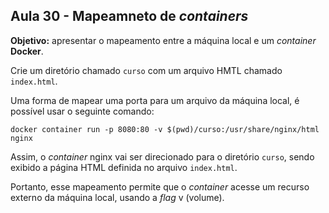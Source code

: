 ## Aula 30 - Mapeamneto de *containers*

**Objetivo:** apresentar o mapeamento entre a máquina local e um *container* **Docker**.

Crie um diretório chamado `curso` com um arquivo HMTL chamado `index.html`.

Uma forma de mapear uma porta para um arquivo da máquina local, é possível usar o seguinte comando:

```shell
docker container run -p 8080:80 -v $(pwd)/curso:/usr/share/nginx/html nginx
```

Assim, o *container* nginx vai ser direcionado para o diretório `curso`, sendo exibido a página HTML definida no arquivo `index.html`.

Portanto, esse mapeamento permite que o *container* acesse um recurso externo da máquina local, usando a *flag* v (volume).
